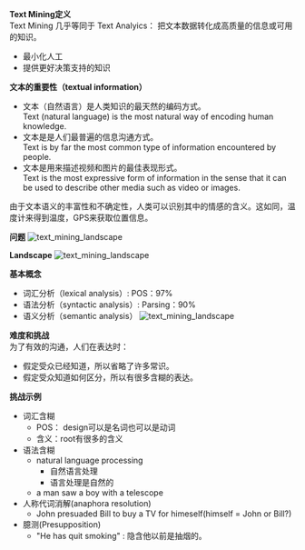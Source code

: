 **Text Mining定义**  
Text Mining 几乎等同于 Text Analyics： 把文本数据转化成高质量的信息或可用的知识。

- 最小化人工
- 提供更好决策支持的知识

**文本的重要性（textual information）**

- 文本（自然语言）是人类知识的最天然的编码方式。    
Text (natural language) is the most natural way of encoding human knowledge.
- 文本是是人们最普遍的信息沟通方式。    
Text is by far the most common type of information encountered by people.
- 文本是用来描述视频和图片的最佳表现形式。   
Text is the most expressive form of information in the sense that it can be used to describe other media such as video or images. 

由于文本语义的丰富性和不确定性，人类可以识别其中的情感的含义。这如同，温度计来得到温度，GPS来获取位置信息。

**问题**
![text_mining_landscape](../../../../raw/master/image/text_mining_problem.png)

**Landscape**
![text_mining_landscape](../../../../raw/master/image/text_mining_landscape.png)


**基本概念**
- 词汇分析（lexical analysis）: POS：97%
- 语法分析（syntactic analysis）: Parsing：90%
- 语义分析（semantic analysis）
![text_mining_landscape](../../../../raw/master/image/text_mining_basic_concept.png)

**难度和挑战**  
为了有效的沟通，人们在表达时：
- 假定受众已经知道，所以省略了许多常识。
- 假定受众知道如何区分，所以有很多含糊的表达。

**挑战示例**
- 词汇含糊
    - POS： design可以是名词也可以是动词
    - 含义：root有很多的含义
- 语法含糊
    - natural language processing
        - 自然语言处理
        - 语言处理是自然的
    - a man saw a boy with a telescope
- 人称代词消解(anaphora resolution)
    - John presuaded Bill to buy a TV for himeself(himself = John or Bill?)
- 臆测(Presupposition)
    - "He has quit smoking" : 隐含他以前是抽烟的。







